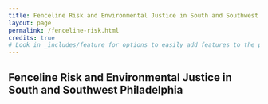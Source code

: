 ```yaml
---
title: Fenceline Risk and Environmental Justice in South and Southwest Philadelphia
layout: page
permalink: /fenceline-risk.html
credits: true
# Look in _includes/feature for options to easily add features to the page
---
```


## Fenceline Risk and Environmental Justice in South and Southwest Philadelphia